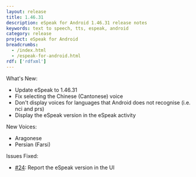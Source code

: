 ```yaml
---
layout: release
title: 1.46.31
description: eSpeak for Android 1.46.31 release notes
keywords: text to speech, tts, espeak, android
category: release
project: eSpeak for Android
breadcrumbs:
  - /index.html
  - /espeak-for-android.html
rdf: ['rdfxml']
---
```


What's New:

*  Update eSpeak to 1.46.31
*  Fix selecting the Chinese (Cantonese) voice
*  Don't display voices for languages that Android does not recognise (i.e. nci and prs)
*  Display the eSpeak version in the eSpeak activity

New Voices:

*  Aragonese
*  Persian (Farsi)

Issues Fixed:

*  [#24](https://github.com/rhdunn/espeak/issues/24): Report the eSpeak version in the UI
